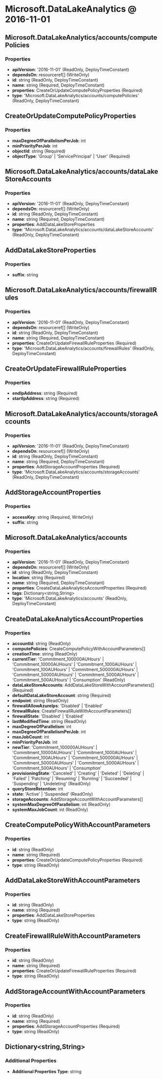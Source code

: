 # Microsoft.DataLakeAnalytics @ 2016-11-01

## Microsoft.DataLakeAnalytics/accounts/computePolicies
### Properties
* **apiVersion**: '2016-11-01' (ReadOnly, DeployTimeConstant)
* **dependsOn**: resourceref[] (WriteOnly)
* **id**: string (ReadOnly, DeployTimeConstant)
* **name**: string (Required, DeployTimeConstant)
* **properties**: CreateOrUpdateComputePolicyProperties (Required)
* **type**: 'Microsoft.DataLakeAnalytics/accounts/computePolicies' (ReadOnly, DeployTimeConstant)

## CreateOrUpdateComputePolicyProperties
### Properties
* **maxDegreeOfParallelismPerJob**: int
* **minPriorityPerJob**: int
* **objectId**: string (Required)
* **objectType**: 'Group' | 'ServicePrincipal' | 'User' (Required)

## Microsoft.DataLakeAnalytics/accounts/dataLakeStoreAccounts
### Properties
* **apiVersion**: '2016-11-01' (ReadOnly, DeployTimeConstant)
* **dependsOn**: resourceref[] (WriteOnly)
* **id**: string (ReadOnly, DeployTimeConstant)
* **name**: string (Required, DeployTimeConstant)
* **properties**: AddDataLakeStoreProperties
* **type**: 'Microsoft.DataLakeAnalytics/accounts/dataLakeStoreAccounts' (ReadOnly, DeployTimeConstant)

## AddDataLakeStoreProperties
### Properties
* **suffix**: string

## Microsoft.DataLakeAnalytics/accounts/firewallRules
### Properties
* **apiVersion**: '2016-11-01' (ReadOnly, DeployTimeConstant)
* **dependsOn**: resourceref[] (WriteOnly)
* **id**: string (ReadOnly, DeployTimeConstant)
* **name**: string (Required, DeployTimeConstant)
* **properties**: CreateOrUpdateFirewallRuleProperties (Required)
* **type**: 'Microsoft.DataLakeAnalytics/accounts/firewallRules' (ReadOnly, DeployTimeConstant)

## CreateOrUpdateFirewallRuleProperties
### Properties
* **endIpAddress**: string (Required)
* **startIpAddress**: string (Required)

## Microsoft.DataLakeAnalytics/accounts/storageAccounts
### Properties
* **apiVersion**: '2016-11-01' (ReadOnly, DeployTimeConstant)
* **dependsOn**: resourceref[] (WriteOnly)
* **id**: string (ReadOnly, DeployTimeConstant)
* **name**: string (Required, DeployTimeConstant)
* **properties**: AddStorageAccountProperties (Required)
* **type**: 'Microsoft.DataLakeAnalytics/accounts/storageAccounts' (ReadOnly, DeployTimeConstant)

## AddStorageAccountProperties
### Properties
* **accessKey**: string (Required, WriteOnly)
* **suffix**: string

## Microsoft.DataLakeAnalytics/accounts
### Properties
* **apiVersion**: '2016-11-01' (ReadOnly, DeployTimeConstant)
* **dependsOn**: resourceref[] (WriteOnly)
* **id**: string (ReadOnly, DeployTimeConstant)
* **location**: string (Required)
* **name**: string (Required, DeployTimeConstant)
* **properties**: CreateDataLakeAnalyticsAccountProperties (Required)
* **tags**: Dictionary<string,String>
* **type**: 'Microsoft.DataLakeAnalytics/accounts' (ReadOnly, DeployTimeConstant)

## CreateDataLakeAnalyticsAccountProperties
### Properties
* **accountId**: string (ReadOnly)
* **computePolicies**: CreateComputePolicyWithAccountParameters[]
* **creationTime**: string (ReadOnly)
* **currentTier**: 'Commitment_100000AUHours' | 'Commitment_10000AUHours' | 'Commitment_1000AUHours' | 'Commitment_100AUHours' | 'Commitment_500000AUHours' | 'Commitment_50000AUHours' | 'Commitment_5000AUHours' | 'Commitment_500AUHours' | 'Consumption' (ReadOnly)
* **dataLakeStoreAccounts**: AddDataLakeStoreWithAccountParameters[] (Required)
* **defaultDataLakeStoreAccount**: string (Required)
* **endpoint**: string (ReadOnly)
* **firewallAllowAzureIps**: 'Disabled' | 'Enabled'
* **firewallRules**: CreateFirewallRuleWithAccountParameters[]
* **firewallState**: 'Disabled' | 'Enabled'
* **lastModifiedTime**: string (ReadOnly)
* **maxDegreeOfParallelism**: int
* **maxDegreeOfParallelismPerJob**: int
* **maxJobCount**: int
* **minPriorityPerJob**: int
* **newTier**: 'Commitment_100000AUHours' | 'Commitment_10000AUHours' | 'Commitment_1000AUHours' | 'Commitment_100AUHours' | 'Commitment_500000AUHours' | 'Commitment_50000AUHours' | 'Commitment_5000AUHours' | 'Commitment_500AUHours' | 'Consumption'
* **provisioningState**: 'Canceled' | 'Creating' | 'Deleted' | 'Deleting' | 'Failed' | 'Patching' | 'Resuming' | 'Running' | 'Succeeded' | 'Suspending' | 'Undeleting' (ReadOnly)
* **queryStoreRetention**: int
* **state**: 'Active' | 'Suspended' (ReadOnly)
* **storageAccounts**: AddStorageAccountWithAccountParameters[]
* **systemMaxDegreeOfParallelism**: int (ReadOnly)
* **systemMaxJobCount**: int (ReadOnly)

## CreateComputePolicyWithAccountParameters
### Properties
* **id**: string (ReadOnly)
* **name**: string (Required)
* **properties**: CreateOrUpdateComputePolicyProperties (Required)
* **type**: string (ReadOnly)

## AddDataLakeStoreWithAccountParameters
### Properties
* **id**: string (ReadOnly)
* **name**: string (Required)
* **properties**: AddDataLakeStoreProperties
* **type**: string (ReadOnly)

## CreateFirewallRuleWithAccountParameters
### Properties
* **id**: string (ReadOnly)
* **name**: string (Required)
* **properties**: CreateOrUpdateFirewallRuleProperties (Required)
* **type**: string (ReadOnly)

## AddStorageAccountWithAccountParameters
### Properties
* **id**: string (ReadOnly)
* **name**: string (Required)
* **properties**: AddStorageAccountProperties (Required)
* **type**: string (ReadOnly)

## Dictionary<string,String>
### Additional Properties
* **Additional Properties Type**: string

